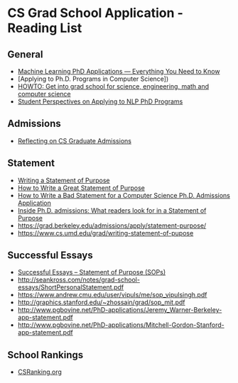 # CS Grad School Application - Reading List

## General
* [Machine Learning PhD Applications — Everything You Need to Know](https://timdettmers.com/2018/11/26/phd-applications/)
* [Applying to Ph.D. Programs in Computer Science])
* [HOWTO: Get into grad school for science, engineering, math and computer science](http://matt.might.net/articles/how-to-apply-and-get-in-to-graduate-school-in-science-mathematics-engineering-or-computer-science/)
* [Student Perspectives on Applying to NLP PhD Programs](https://blog.nelsonliu.me/2019/10/24/student-perspectives-on-applying-to-nlp-phd-programs/#statement-of-purpose)

## Admissions
* [Reflecting on CS Graduate Admissions 
](https://da-data.blogspot.com/2015/03/reflecting-on-cs-graduate-admissions.html)


## Statement
* [Writing a Statement of Purpose](https://swapneelm.github.io/writing-a-statement-of-purpose)
* [How to Write a Great Statement of Purpose](https://uni.edu/~gotera/gradapp/stmtpurpose.htm)
* [How to Write a Bad Statement for a Computer Science Ph.D. Admissions Application](http://www.cs.cmu.edu/~pavlo/blog/2015/10/how-to-write-a-bad-statement-for-a-computer-science-phd-admissions-application.html)
* [Inside Ph.D. admissions: What readers look for in a Statement of Purpose
](https://medium.com/@nschneid/inside-ph-d-admissions-what-readers-look-for-in-a-statement-of-purpose-3db4e6081f80)
* https://grad.berkeley.edu/admissions/apply/statement-purpose/
* https://www.cs.umd.edu/grad/writing-statement-of-pupose


## Successful Essays
* [Successful Essays – Statement of Purpose (SOPs)](https://admissionsource.wordpress.com/2007/07/26/successful-essays/)
* http://seankross.com/notes/grad-school-essays/ShortPersonalStatement.pdf
* https://www.andrew.cmu.edu/user/vipuls/me/sop_vipulsingh.pdf
* http://graphics.stanford.edu/~zhossain/grad/sop_mit.pdf
* http://www.pgbovine.net/PhD-applications/Jeremy_Warner-Berkeley-app-statement.pdf
* http://www.pgbovine.net/PhD-applications/Mitchell-Gordon-Stanford-app-statement.pdf

## School Rankings
* [CSRanking.org](http://csrankings.org)
